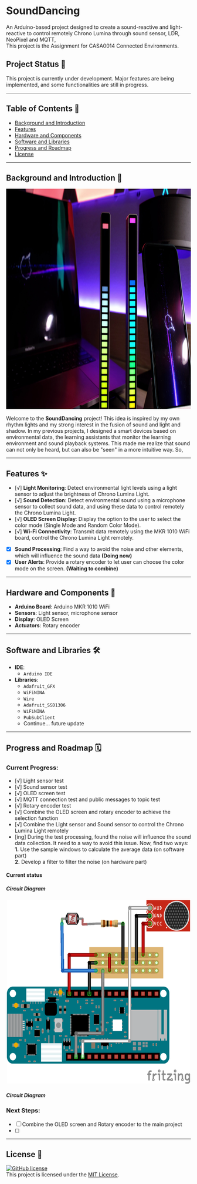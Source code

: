 # SoundDancing
  
An Arduino-based project designed to create a sound-reactive and light-reactive to control remotely Chrono Lumina through sound sensor, LDR, NeoPixel and MQTT,   
This project is the Assignment for CASA0014 Connected Environments. 

## Project Status 🚧

This project is currently under development. Major features are being implemented, and some functionalities are still in progress.

---

## Table of Contents 📂

- [Background and Introduction](#background-and-introduction)
- [Features](#features)
- [Hardware and Components](#hardware-and-components)
- [Software and Libraries](#software-and-libraries)
- [Progress and Roadmap](#progress-and-roadmap)
- [License](#license)

---

## Background and Introduction 🌟
<div align="center">
    <img src="./ReadMeSrc/img/light.jpg" alt="Light" width="600" height="600">
</div>
 
   
Welcome to the **SoundDancing** project! This idea is inspired by my own rhythm lights and my strong interest in the fusion of sound and light and shadow. In my previous projects, I designed a smart devices based on environmental data, the learning assistants that monitor the learning environment and sound playback systems. This made me realize that sound can not only be heard, but can also be "seen" in a more intuitive way. So,

---

## Features ✨

- [√] **Light Monitoring**: Detect environmental light levels using a light sensor to adjust the brightness of Chrono Lumina Light.
- [√] **Sound Detection**: Detect environmental sound using a microphone sensor to collect sound data, and using these data to control remotely the Chrono Lumina Light.
- [√] **OLED Screen Display**: Display the option to the user to select the color mode (Single Mode and Random Color Mode).
- [√] **Wi-Fi Connectivity**: Transmit data remotely using the MKR 1010 WiFi board, control the Chrono Lumina Light remotely.
- [X] **Sound Processing**: Find a way to avoid the noise and other elements, which will influence the sound data **(Doing now)**
- [X] **User Alerts**: Provide a rotary encoder to let user can choose the color mode on the screen. **(Waiting to combine)**

---

## Hardware and Components 🔧

- **Arduino Board**: Arduino MKR 1010 WiFi
- **Sensors**: Light sensor, microphone sensor
- **Display**: OLED Screen
- **Actuators**: Rotary encoder

---

## Software and Libraries 🛠

- **IDE**: 
    - `Arduino IDE`
- **Libraries**: 
    - `Adafruit_GFX` 
    - `WiFiNINA`
    - `Wire`
    - `Adafruit_SSD1306`
    - `WiFiNINA`
    - `PubSubClient`
    - Continue... future update
---

## Progress and Roadmap 🗓

### Current Progress:
- [√] Light sensor test
- [√] Sound sensor test
- [√] OLED screen test
- [√] MQTT connection test and public messages to topic test
- [√] Rotary encoder test
- [√] Combine the OLED screen and rotary encoder to achieve the selection function
- [√] Combine the Light sensor and Sound sensor to control the Chrono Lumina Light remotely
- [ing] During the test processing, found the noise will influence the sound data collection. It need to a way to avoid this issue. Now, find two ways:   
**1.** Use the sample windows to calculate the average data  (on software part)   
**2.** Develop a filter to filter the noise (on hardware part)
#### Current status

##### Circuit Diagram
<div align="center">
<img src="./ReadMeSrc/img/cirult.png" alt="circuit" width="500" height="500">
</div>

##### Circuit Diagram

### Next Steps:

- [ ] Combine the OLED screen and Rotary encoder to the main project
- [ ]

---

## License 📜
[![GitHub license](https://img.shields.io/badge/license-MIT-blue.svg)](https://opensource.org/licenses/MIT)   
This project is licensed under the [MIT License](LICENSE).
